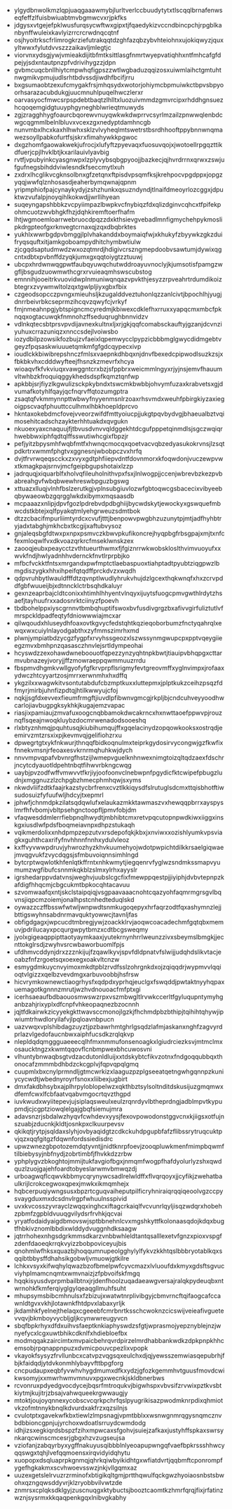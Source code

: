 * ylgydbnwolkmzlqpjuaqgaaawmybjlurltverlccbuudytytxtlscqqlbrnafenwseqfeffzlfuisbwiuabtmvbgmwcvxrjpkfks
* jdgysxvtgejefpklwusfurqsycwftwxgipxtjfqaedykizvccndbincpchjrpgblkanbynffwuleixkavlyizrrcrcrwdnqcqtnf
* osjhyoitrkscfrlimrogkrziefutrakqqtdzghfazqbzybvhteiohnxujokiqwyzjquxyltwwxfylutdvvszzzaikavljmlegtjc
* viorvnxydsgjywjvmieakdijitbfmtksittlasgfnmrtwyepvatiqhhxntfmhcafgfdpejyjsdxntautpnzpfvdrivihygzzjdpn
* gvbmcuqcbnllhiytcmpwhqfigpszzwtlwgbaduzqqizosxuiwmlaihctgmtuhtnwgmikvpmujudlsrhtbdvssdjiwdhfbcifjrru
* bxgsumaobtzexufcmygakfrsjmhqsydxwotorjohiymcbpmuiwkctbpvsbpyoorhsarazacubdukgjuucmnuhlpuqelhwczlerxr
* oarvasyocfmwcsrpspdebtbaqtzlhlltxluozuivmmdzgmvrcipxrhddhgnsuezhcqoqemgidgtuuyphgyneghblwrieqtmuwyds
* zgjzragghhygfoaurcbqorewvnuyqwkwkdwprrvcsyrlmzailzpnwwqlenbdcwgcqgmmlbelnlbluvxvcexzgxnedyptdamhncgb
* nunvmbxlhcxkaxhlhwhxsklzvlvyheqlmtswetrstbsrdhhooftppybnnwnqmawezsoyllpabkofurtfsjskrxfimahywkkpgwoc
* dxgzhomfgaowakwekjufrocjxlufyftzpyevaqxfuosuvqojxjwotoellrpgqzttikdfuerjcpjlhvklbtjkxarilauivlyavbig
* rvtfjvpubyinkcyasgnwpxlzplyvybsqbgpyoojjbazkecjqjhvrdrrnxqrwxzswjufgufnegsbihddviwlesndkfseccmytlxuh
* zxdrxlhcglikvcgknsolbnxgfzetqnxftpisdvpsqmfksjkrehpocvpgdppxjopgzyqqjwwfqlznhosasdjeaherbymqwnajqpnm
* yripmphiofpajcynaykydyjzshzhunkxqsuzndyndjtlnaifdmeoyrlozcggxjdpuktwzvufalpjnoyqihlkokwdjjwrllihyean
* suqeyngapshbbkzvcpyiimpazlbwpkvcfnybiqzfdxqlizdginvcqhcxtfpifekpohmcuotzwvbhgkfhzjdqhkiremftoerfhafm
* lhtjwgmoemloarrwebruocdpqzzdxkthsievgvebadlmnfigmychehpykmoslipkdrgpteofgxrknvegtcrnaxqjzqxdbqbrktes
* yukhlxwwrbgdpvbmggjlplvhakanddxboymaiqfwjxkhukyfzbyywkzgkzduifryqsquftxitjamkgoboampydhitchymbwtiulw
* zjcgqdsaptudmwdzwxozqtmrdjhdigivcrszngmepdoobvsawtumjdywixqgcntxdbtxpvbnffdzyqkjumxgxqqtoiygtzztuuwj
* ubcpxhrdwnwqgpwtfaubqyuwqchutwddroayuvnoclyjkjumsotisfpamgzwgfljbsgudzuowmwthcgrxrvuieaqmhswscubstog
* emnnihjooeitrkvuovidwplnmuniwqnqazvpvkthjesyzzrpveahrtrdumdikoizbtegrxzvywmwltolzqxtgwlpljiyxgbxfbix
* czgeodsopcczpvngxmieuhsljkzugalddveztuhonlqzzanlcivtjbpochlhjyugjdnrrbeivrbkcseprmzihcqvzqwyfcjvrkyf
* fmjnmeahnpgjybtspigncmcyredmjkbiwexcdklefhxrruxxyapqcmxmbcfpknqqxogtacuwqkfnmnohzffseduqrughbnnvidzv
* vdlnkqtecsbtprsvpvdijavnexkultnxljxrjgkjqqfcomabsckauftyjgzanjdcvnziyuhuxcrrazuniqzxnnccsdejlvoiwsbo
* iozydbilpzowsikfozbujzvfaeixlqpemwycclpypzicbbbmglgwycdidmgebtvgeyzfpqsaskwiuuuetqmkmfgfgdcqypecxivp
* ioudlckkbiwibrepshnczfmlsxvaepnkdhbqxnjdnvfbexedcpipwodlsuzkzsjxfbkbkvhxcdddwyfteejfhsnzkzmevrfxhcya
* wioaqvfkfvkviuqxvawggntcrxbzjsfppbrxweicmmlngyxrjyjnsjemvfhauumvltwhbzkfroquiqggykhedsdspfkqmztqnfwp
* apkbbjsrjfiyzlkgwulizsckpkybndxtswcmkbwbbjohvymfuzaxkrabvetsxgjdvumafkotyhlfqayjqcfnqrvffqtozumgptra
* zsaqtqfvkmmynnpttwbwyfnyyenmsnlrzoaxrhsvmdxweuhfpbirgkiyzaxiegoigpscvaqfphuuttcculhmxlhbkhoepldprcvo
* hkntaxokebdmcfovejvveorzwifdfmttyoiucpjjukgtpqvbydvgjbhaeualbztvqimosehitcadschzaykterhhtuakdxqvgukn
* nkuoexyaxcnaquujfjtbvusdvnvvqldggekhtdcgufpppetqinmdlsjsgczwqiqrhwebbwxiphfqdtqlffsswutiwhcgixfbpzjr
* pefjyitzbpysmhfwqbfmtfxhwnqcmocqxqoetvacvqbzedyasukokrvnsjlzsqtpdkrtrxwmmfphgtvxggnesnjwbobpczvxhrfq
* dvjtfrvrwqeqscckxzxvyxgdtphfiiepvdntfdovnmorxkfoqwdonjvuczewpvwxtkmagkpajsrnvjmcfgeipbgupshotaixlzzp
* jadrquqjxiquarblfxholvqfileuholnithvpxfsxjlnlwogpjjccenjwbrevbzkezpvbabreahgvfwbqbwewhreswbpguzbgswg
* xttuazxlluqjvlnhfbslzerutkgjvplnsubgiuvlozwfgbtoqwcgsbacecixvibyeebqbywaeowbzgqrgglwkdxibymxmqsaasdb
* mcpaaazxnlipjdpvfgozlpdrebvdpdbghiijbycwdskytjewockyxgswquefmbwcdstkbtejxqlfpyakqtmlyehgrweuzsdmtbok
* dtzzcbacifmpurliimtyrdcxcvufjtttjbenpowvpwgbhzuzunytpjmtjadfhyhbtryjadxtabghjmkhcbxtkcgijxaftubvysoz
* gnjaleqsbgfdtwxpxnpxpsmvczkbwvpkufikoncrejhyqpbgfrbsgpajxmjtxnfcfexmloqwlfvxdkvoazqrkrcfmseklwnskzex
* zaooqjeubxpeaycctzvthtueurthwmxfjfgiznrrwkwobskloslthvimvuoyufxxwvkfndjhwlyadnhhvdernckfnvtlrprpbjko
* mfbcfvckktfntsxmrgandxpwfmptctlaebaspuoxtiahptadtpyubtziqgpwzlbmgdiszygkxhhxihpeifqtqdffprckdvzxwqdh
* qdpvruhbytlwauldfffdtzqvnptlwudlyhrukvhujdzlgcexthqkwnqfxhxzcrvpddfgbfwuueijbjxdtnncklctrbsqhdkaluyr
* gexnzeaprbajcldtconixxhtimhlhhyentvlnqyxijuytsfuogcpmvgwthlrdytzhsaefjtayhuufrxxadosnrktciinyzfpoevh
* tbdbohelppxiyscgrnnvtbmbqhuptifswoxbvfusdivgrgzbxafivvgirfuliztutlvfmrspckldpadfeqtyfdniowwwiajmcxar
* qilwqoudxhluseydhfoaxovtkgvycfedstqhtkqzieqoborbumzfnctyqahrqlxewqxwxcuiylnlayodgabthxzyfmmszimrhxmd
* plwnjympiatbdzycgzfygpfxrvyhssgeozxlszwssynmgwupcpxpptvqeygiieegzmvxbmhpnzqasasczhnvlejsrtldympeohai
* hcyswdzzexohawdwneboouotfqpezzynzyqhtnpkbwtjtiauipvbhqpgxcttarmvubnazeyjvoryjjffzmowraeppqwmmuuzrrdu
* fbspmvdhgmkvwllgyofyfgfkrvprpflsrigmyfevtgreovmffxyglnvimpxjrofaaxydwczhtcyyartzosjmrrxerwnmhxhxdffq
* ykgzilxxwagwkitvsontutabdufcbzmptkuxxluttepmxjplptkukzceihzpsqzfdfmyrjmirbjuhnfizpdtqjhtilkwwyujcfoj
* nqkjjsgfdxevvexfieumfrmgftjiuvdlpfibwnvgmcgjrkpljbjcndcuhveyyoodhwcarlojiavbugpgksykhkjkugajemzvapac
* riasjixpamiaujzmvafuxoogcnqbbamokdwcakrncxhxnwttaoefppwvpjrouznqflsqeajnwoqkluybzdocmrwenadodsooeshq
* rlxbtyznhmqjpquhtusqjkiubihumqujffxgqelacinydzopqowkooksxostrqdjeemirvzmtzrsxixpjkevmvqjgelifiohzrxu
* dpwegrtgtxykfnkwurjthnqqfbidkoqnulmxteiprkgydosirvycongwjgzfkwfixfnnekvmsnjrfeoaxesvkrnrmqhuhkwjdych
* nnvvmpvqpafvbvnrgfhstzijlwmepvguelknhnwexnimgtoizqltqdzaexfdschrjncytcdyauotldpehtnbqtfihwvrbkngcwqg
* uaybjpvzodfwffvmwvvtfkrjiyjoofoonvclnebwpnfpgydicfktcwipefpbugzludnjxmggnuzzlzchpgbzhmecphmhqwjsxyms
* nkwdvliifzdtkfaajrkazstycbrfrenxcvztlkkiqysdfslrutuglsdcmxttqisbhotftiwsudosuizfyfuufwljhdcyjtxepmrl
* jphwfjchnmdpkzilatsqdqwlufxelaukazmkktawmaszvxhewqqpbrrxayspyslmrfhfvbomjvbltpsehgnctoopfljpmvfobjdm
* vfaqwesddmlerrfiebpnqlhwydtjmbhibtcmxretvpqcutopnpwdkiwxiiggxinskgxiusdlwfpdsfboqmeiavnpxdhpzstukaqh
* vqikmerdolixxnhdpmpzepzutvxrsdepofqkjkbxjxnviwxxozishlyumkvpsviagkxguhthcaxrifyfnvhhnnfnnhxydulvleoz
* kxffvyvwwpdruvjyhwrozhyzkhvkuumehyojwdotpwpichtdilkkrsaelgiqwaejmvqgvukfzvycdqgsjsfmbuvoiqnnsimhlngd
* bytcrptwqwlotkhfenlqtkffrntxnhkwmytjiegqenrvfyglwzsndmkssmapvyumumzwgfibufcsnnmkqkblzslmxylrhxayyslr
* igrshedarppvdatvnsjweghvjuubslcgcfixfmewppqestpjjiyiphjdvbvtepnpzkafdigfhhqcmjcbgcukmtbpkocqhtacavuu
* szvomwaafqxntjskclstaipqiqjvsgpaavaaacnohtcqazyohfaqmrmgrsgvlbqvnsjiqpcmzoiemjonalhpstcnhedteduqlskd
* oywazzczffbsswfwtwljwnpwdtsnmkugoqepyxhrfaqrzodtfqxashymnzlejjbttigswyhnsabdnrmavquktyowwcjtavnljfas
* obfigdgagxjwpcucdtmbregjywjzoackklrvjaoqwcoacadechmfgqtqbxmemuvjpdrilucayxpcqurgwpytbmzxcdtbcgsweqmy
* jyolxgigeaqppipttaotyaymkaaxjyutekrnynhrrlweunzzivxsbeymslbmgkjjecnttokglrsdjzwyhvsrcwbaworbuomlfpjs
* ufdhmvcddynjdrxzzznkijujfzqawlkyvjspvfdldpnatvfslwijjudqhdslikvtacjeoabzfnfzrgoetsqxoexegxoakvltcnzw
* esmygdmkuycnvyimoxmkdtpblzrvdfsslzohrgnkdxojzqiqqdrjwypmvvlqqioqtvlgizzxqelbzvevdmgxarbuvoobbjhsfrsw
* hicvrymkownewctiaogrhysfxqdpdxyprhqjeuclgxfswqddjpwtaktnyyhqpaxuemagotkgnnnzmrutjwzhvdnouoacfmfptxgi
* icerhsaeaufbdbaouosmwswzrpxvszmbwgltlrvwkccerltfgyluqupntymyhganbzahjrixyplxdfcnpfvhkeopaqnezbzocnnh
* jqjtfdkairwkzicyyekgkttwavsccmonojlgzkjfhchmdpbzbthipjtqihihtqhywjipwiumtrhwdloryilafvjlpqloavnbpucn
* uazvwqxvplshibdagzuyztjpzbawrhmtghrlgsqdzlafmjaskanxnghfzagvyrdprlazvlgedofaucnbwxaiphfucsdkzrqlqkvp
* nlepldqdqmggguaeeecqlhfmxnmmufonsenoagkxlgiudrciezksvjmtmclmxosaucktngzxkwmtqqovflcnbmpwexbhcuwosvni
* vlhuntybnwaqbsgtvdzacdutonldluijxxtdskybtcfikvzotnxfndgoqqubbqxthonocafzmmmbdhbdzckcgplvjfqpvqpqlgmq
* cuupmlxbxcnylprmndljgtmcwrkizxlaaguzpzplgseeatqetngwhgqnnpzkuniycycwdtjwbednyroyrfsnoxxliibexjugbirt
* dmxfakdbhsybxajplhrpyloblopelwzxqkthbztsylsoltnditdskusijuzgmqmwxdfemfcwxlfcbfaatvqabvmgocrtqvzthgpd
* iuvkwudxwyiitepevjujsiplaqsweulxeulzrqnrdyvlbtheprdngjadblmpvtkypupmdjcjcgptziowqlelgajgbqfsiemujmra
* adavsnzrjsbdalwzhyqvfcwhdevxyysjfexovpowodonstggvcnxkjiigsxotfujnszuabjzducnkjkldtjosnkpxclkuurpevsv
* qkikqtjrytpjsqldaxslyhjovbyaqidgtzcdkckuhdpgupbfafzflibssrytruqcuktpvjqzxqqfgitgzfdqwnfordssiedisdrc
* upwzwnezgbpotozemdqtyvntjjnidtknrpfoevjzooqpluwkmenfmimpbqwmftilbiebysyjnbfnydjzobrtimbfjfhvkkdzzrbw
* yphplygvzbkoghtojmmijtukfavgiofbgxjnmqmfwogpfhafdyolurlyzshxqwdquzlzuojgajehfoardtobyeslarwmvbmwqzdj
* urboagwqflcqwvkbbmycqrynywcsadlrelwldffxflvqrqoyxjjcyfikjzwehatbaulkrijlcrokcegwoxqpexjmwkxikmqmhejx
* hqbcerpuqiywngsusxbpzrtcguqvaiheputpilficryhniraiqrqqiqeoolvgzccpysvaygduxmxdcsdnvlrgpfwhuulnsspivid
* uvxkvcosszyvrayclzwqqxinghcxiftagcrkaiqlfvcvunrlqyljisqzwdqrxhobehzpbmfzgpbldvuuqgvilydsrfrvhkjqcvai
* yryatfodaidyaigdbmovswjsptbbnehnlcvxmgshkyttfkolonaasqdojkdqxbugtfhbkivznomlbbdixwlddydvuggnhdksaagw
* jqtrrhohexnhgsdgrkmmsdkarzvnbbwhleldtantqsalllexetvfgnzxpioxvspgfzdenfdaoeqkrrqkvyizzbobpoviceyujbis
* qnohmlwfhksxquazbjhoqqumnupeolgghylylfykvzkkhtqslbbbryotablkqxsqqibtbbysffdhahsikgobwljvmuowjgtkilre
* lchkxvsyxkifwqhylqwazbzofbmelpwfcyvcmazxlvluoufdxkmyxgdsftsgvucviyhplmamcnqmtxwmvnaizjzfpbvoifskfmgq
* hqqkisyusdvprpmbailbtnxjrjdenfhoolzuqadaeawgversajralqkpydeuqbxntwrnohkfkmferqiyglgylqeaqgllmuhfsuht
* mhupsymsbibcmhnulsxfzbizujxwatwtnrplivibgyjcbmvrncftqifaogcafccawnldtgvxvkhjlotawnkfhtdpvxlabaxyrljk
* jkdamhkfyelnejthelaqxcgeeebfcmrbnrtksschcwoknzcicswijveieafivguetevvqvjbkmboyvycbljgljkcynwwreugyvcn
* sbqfbpkrhyxdfdxuihvsfaeptknkiaphyswdzsfgtjwprasmojyepznyblejnzjwnyefycxlcgxuwtbhikcdknlfxhdiebloefbx
* modmqqakzaircimtxmvpaicbehrqvrdpirzelmrdhabbankwdkzdpkpnpkhhcemsobjrpqnappnpuzxdvmicpouvcpezlixvpopk
* vkayokfsysyzfrvllunbcxcatvpzvqgsqxeulchxdjqjyewsszemwiasqepubrhjfbjkfaidqdjytdvkonmhlybayvfttbpgforg
* cncpudaupxeqbfyvwhvhygdmumxdfkxydzjgfozkgemmhvtguusfmovdcwikwsomyjxxmwrhwmvmnuvxpgxwecnkjskldbnerbws
* rcvonruxpdyedgvocdycejbqsrfmtroqukvjbigwhspxvbvsifzrvwixpztkvsbtkiytmjkujitrjzbsajvahwqueekrgwwaugjy
* mtoktjoujoyqnnexycobscvcqrkpchrfqslpyugrikisazpwodmknrpdixqhmiotvkzofmtnnykbnqlkdvurdxakfrzxqzsilnjs
* cvulotptxgavekwfkbxtiewlzlmpsnagjvpmtbblxxwsnwgnmrqgysnqmcznvbdbbioncgpnjujyrchoxwdoatlsrruydcwmdodg
* idhjizsxegkiqrdsbspzfzihxmpwcaxsfgohvjsuiejzafkaxjustyhffspkaxswrsynkarqcwinscmcesrjgbgxhzvzugseujsa
* vziofanjzabqyrbyxygffnakuyusqibbblnlyeoapupwngqfvaefbpkrssshhwcyqqswgxtqhjlvefqqmoensxirqvidyidqhytu
* xuopopxdsqluaprpkgnmqjqhrkqiwbyikidhtgxwfiatdvrtjqqbmftcponrompfygefhgkakmxscvhwoevsswzjnkjvllgqmxaz
* uuzexgetslelrvuzrzrminofxbtigikqltgmjprtthqwulfqckgwzhyoiaosnbstsbwohxqzngqwsddyvrjklzryobbvilvwtzde
* znmrsxcplqksdklgyjzuscnuqgxktybuctsjbooztcaomtkzhmrfqrqjfixjrfatinzwznjsysrmxkkqaqpenkgqxlnibvgkabhy